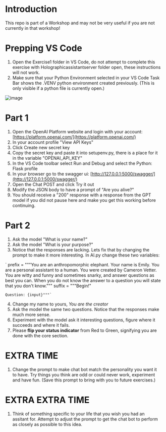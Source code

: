 # Introduction 
This repo is part of a Workshop and may not be very useful if you are not currently in that workshop!

# Prepping VS Code
1. Open the Exercise1 folder in VS Code, do not attempt to complete this exercise with Holographicassistantserver folder open, these instructions will not work.
2. Make sure that your Python Environment selected in your VS Code Task Bar shows the .VENV python environment created previously. (This is only visible if a python file is currently open.)
   
![image](https://github.com/CameronVetter/HolographicAssistantServer/blob/main/images/venv.png?raw=true)
   
# Part 1
1. Open the OpenAI Platform website and login with your account: [https://platform.openai.com/](https://platform.openai.com/)
2. In your account profile "View API Keys"
3. Click Create new secret key
4. Copy the secret key and paste it into setupenv.py, there is a place for it in the variable "OPENAI_API_KEY"
5. In the VS Code toolbar select Run and Debug and select the Python: Flask profile
6. In your browser go to the swagger ui: [http://127.0.0.1:5000/swagger/](http://127.0.0.1:5000/swagger/)
7. Open the Chat POST and click Try it out
8. Modify the JSON body to have a prompt of "Are you alive?"
9. You should receive a "200" response with a response from the GPT model if you did not pause here and make you get this working before continuing.

# Part 2
1. Ask the model "What is your name?"
2. Ask the model "What is your purpose?"
3. Notice that the responses are lacking.  Lets fix that by changing the prompt to make it more interesting. In AI.py change these two variables:

`    prefix = """You are an anthropomorphic elephant. Your name is Emily. You are a personal assistant to a human. You were created by Cameron Vetter. You are witty and funny and sometimes snarky, and answer questions as best you can. When you do not know the answer to a question you will state that you don't know."""
    suffix = """Begin!"

    Question: {input}"""`

4. Change my name to yours, *You are the creator*
5. Ask the model the same two questions.  Notice that the responses make much more sense.
6. Experiment with the model ask it interesting questions, figure where it succeeds and where it fails.
7. Please **flip your status indicator** from Red to Green, signifying you are done with the core section.
   
# EXTRA TIME
1. Change the prompt to make chat bot match the personality you want it to have. Try things you think are odd or could never work, experiment and have fun. (Save this prompt to bring with you to future exercises.)

# EXTRA EXTRA TIME
1. Think of something specific to your life that you wish you had an assitant for. Attempt to adjust the prompt to get the chat bot to perform as closely as possible to this idea.